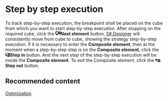 # Step by step execution

To track step\-by\-step execution, the breakpoint shall be placed on the cube from which you want to start step\-by\-step execution. After stopping on the required cube, click the ![Designer Debug 03](../images/Designer_Debug_03.png)**Next element** button, [S\#.Designer](Designer.md) will consistently move from cube to cube, showing the strategy step\-by\-step execution. If it is necessary to enter the **Composite element**, then at the moment when a step\-by\-step step is on the **Composite element**, click the ![Designer Debug 04](../images/Designer_Debug_04.png)**Step in** button. And the next step of the step\-by\-step execution will be inside the **Composite element**. To exit the Composite element, click the ![Designer Debug 05](../images/Designer_Debug_05.png)**Step out** button. 

## Recommended content

[Optimization](Designer_Optimization.md)
